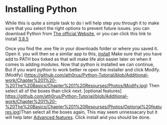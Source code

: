 # Installing Python
While this is quite a simple task to do i will help step you through it to make sure that you select the right options to prevent future issues. you can download Python from [The official Website](https://www.python.org/downloads/), or you can click this link to install [3.8.5](https://www.python.org/ftp/python/3.8.5/python-3.8.5.exe)

Once you find the .exe file in your downloads folder or where you saved it. Open it. you will then se a similar app to this, [install](https://github.com/ath0rus/Python-Tutorial/blob/Additional-work/Chapter%201%20-%20The%20Basics/Chapter%201%20Resourses/Photos/Install%201.jpg)
Make sure that you have add to PATH box tixked as that will make life alot easier later on when it comes to adding modules.
Now that python is installed we can continue, But if you want python to work better re open the installer and click Modify. [Modify] (https://github.com/ath0rus/Python-Tutorial/blob/Additional-work/Chapter%201%20-%20The%20Basics/Chapter%201%20Resourses/Photos/Modify.jpg)
Then select all of the boxes than click next. [optional features] https://github.com/ath0rus/Python-Tutorial/blob/Additional-work/Chapter%201%20-%20The%20Basics/Chapter%201%20Resourses/Photos/Optional%20features.jpg)Than select all the boxes again, This may seem unnessacary but it will help later [Advanced features](https://github.com/ath0rus/Python-Tutorial/blob/Additional-work/Chapter%201%20-%20The%20Basics/Chapter%201%20Resourses/Photos/advanced%20options.jpg). Click install and you should be done.
